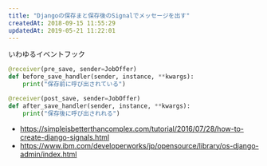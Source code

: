 ```yaml
---
title: "Djangoの保存まと保存後のSignalでメッセージを出す"
createdAt: 2018-09-15 11:55:29
updatedAt: 2019-05-21 11:22:01
---
```


いわゆるイベントフック

```python
@receiver(pre_save, sender=JobOffer)
def before_save_handler(sender, instance, **kwargs):
    print("保存前に呼び出されている")

@receiver(post_save, sender=JobOffer)
def after_save_handler(sender, instance, **kwargs):
    print("保存後に呼び出されれる")
```

* <https://simpleisbetterthancomplex.com/tutorial/2016/07/28/how-to-create-django-signals.html>
* <https://www.ibm.com/developerworks/jp/opensource/library/os-django-admin/index.html>

